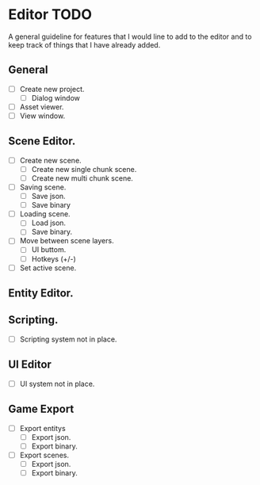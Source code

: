 # Editor TODO

A general guideline for features that I would line to add to the editor and to keep track of things that I have already added.

## General
 - [ ] Create new project.
   - [ ] Dialog window
 - [ ] Asset viewer.
 - [ ] View window.

## Scene Editor.
  - [ ] Create new scene.
    - [ ] Create new single chunk scene.
    - [ ] Create new multi chunk scene.
  - [ ] Saving scene.
    - [ ] Save json.
    - [ ] Save binary
  - [ ] Loading scene.
    - [ ] Load json.
    - [ ] Save binary.
  - [ ] Move between scene layers.
    - [ ] UI buttom.
    - [ ] Hotkeys (+/-)
  - [ ] Set active scene.

## Entity Editor.

## Scripting.
 - [ ] Scripting system not in place.

## UI Editor
 - [ ] UI system not in place.

 ## Game Export
   - [ ] Export entitys
     - [ ] Export json.
     - [ ] Export binary.
   - [ ] Export scenes.
     - [ ] Export json.
     - [ ] Export binary.
